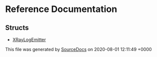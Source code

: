 # Reference Documentation

## Structs

-   [XRayLogEmitter](structs/XRayLogEmitter.md)

This file was generated by [SourceDocs](https://github.com/eneko/SourceDocs) on 2020-08-01 12:11:49 +0000